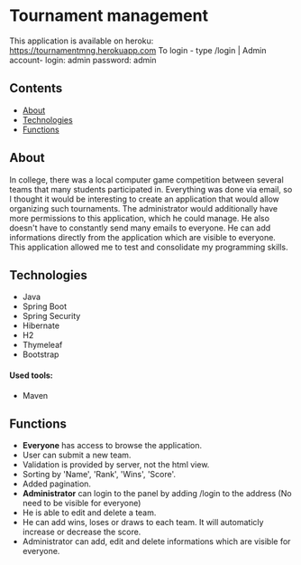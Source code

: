 # Tournament management

This application is available on heroku: https://tournamentmng.herokuapp.com
To login - type /login | Admin account- login: admin password: admin

## Contents
* [About](#About)
* [Technologies](#technologies)
* [Functions](#Functions)


## About
In college, there was a local computer game competition between several teams that many students participated in. Everything was done via email, so I thought it would be 
interesting to create an application that would allow organizing such tournaments. The administrator would additionally have more permissions to this application, which he could 
manage. He also doesn't have to constantly send many emails to everyone. He can add informations directly from the application which are visible to everyone. This application 
allowed me to test and consolidate my programming skills.
 
## Technologies
* Java
* Spring Boot
* Spring Security
* Hibernate
* H2
* Thymeleaf
* Bootstrap

#### Used tools:
* Maven


## Functions
- <b>Everyone</b> has access to browse the application.
- User can submit a new team.
- Validation is provided by server, not the html view.
- Sorting by 'Name', 'Rank', 'Wins', 'Score'.
- Added pagination.
- <b>Administrator</b> can login to the panel by adding /login to the address (No need to be visible for everyone)
- He is able to edit and delete a team.
- He can add wins, loses or draws to each team. It will automaticly increase or decrease the score.
- Administrator can add, edit and delete informations which are visible for everyone.
